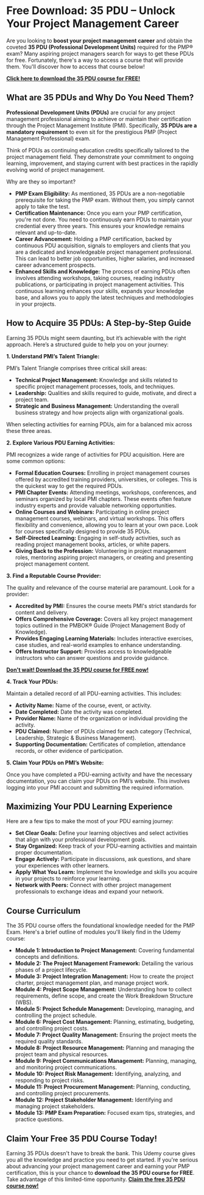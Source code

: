 # Free Download: 35 PDU – Unlock Your Project Management Career

Are you looking to **boost your project management career** and obtain the coveted **35 PDU (Professional Development Units)** required for the PMP® exam?  Many aspiring project managers search for ways to get these PDUs for free. Fortunately, there's a way to access a course that will provide them. You'll discover how to access that course below!

[**Click here to download the 35 PDU course for FREE!**](https://udemywork.com/35-pdu)

## What are 35 PDUs and Why Do You Need Them?

**Professional Development Units (PDUs)** are crucial for any project management professional aiming to achieve or maintain their certification through the Project Management Institute (PMI). Specifically, **35 PDUs are a mandatory requirement** to even sit for the prestigious PMP (Project Management Professional) exam.

Think of PDUs as continuing education credits specifically tailored to the project management field. They demonstrate your commitment to ongoing learning, improvement, and staying current with best practices in the rapidly evolving world of project management.

Why are they so important?

*   **PMP Exam Eligibility:** As mentioned, 35 PDUs are a non-negotiable prerequisite for taking the PMP exam. Without them, you simply cannot apply to take the test.
*   **Certification Maintenance:** Once you earn your PMP certification, you're not done. You need to continuously earn PDUs to maintain your credential every three years. This ensures your knowledge remains relevant and up-to-date.
*   **Career Advancement:** Holding a PMP certification, backed by continuous PDU acquisition, signals to employers and clients that you are a dedicated and knowledgeable project management professional. This can lead to better job opportunities, higher salaries, and increased career advancement prospects.
*   **Enhanced Skills and Knowledge:** The process of earning PDUs often involves attending workshops, taking courses, reading industry publications, or participating in project management activities. This continuous learning enhances your skills, expands your knowledge base, and allows you to apply the latest techniques and methodologies in your projects.

## How to Acquire 35 PDUs: A Step-by-Step Guide

Earning 35 PDUs might seem daunting, but it’s achievable with the right approach. Here’s a structured guide to help you on your journey:

**1. Understand PMI’s Talent Triangle:**

PMI’s Talent Triangle comprises three critical skill areas:

*   **Technical Project Management:** Knowledge and skills related to specific project management processes, tools, and techniques.
*   **Leadership:** Qualities and skills required to guide, motivate, and direct a project team.
*   **Strategic and Business Management:** Understanding the overall business strategy and how projects align with organizational goals.

When selecting activities for earning PDUs, aim for a balanced mix across these three areas.

**2. Explore Various PDU Earning Activities:**

PMI recognizes a wide range of activities for PDU acquisition. Here are some common options:

*   **Formal Education Courses:** Enrolling in project management courses offered by accredited training providers, universities, or colleges. This is the quickest way to get the required PDUs.
*   **PMI Chapter Events:** Attending meetings, workshops, conferences, and seminars organized by local PMI chapters. These events often feature industry experts and provide valuable networking opportunities.
*   **Online Courses and Webinars:** Participating in online project management courses, webinars, and virtual workshops. This offers flexibility and convenience, allowing you to learn at your own pace. Look for courses specifically designed to provide 35 PDUs.
*   **Self-Directed Learning:** Engaging in self-study activities, such as reading project management books, articles, or white papers.
*   **Giving Back to the Profession:** Volunteering in project management roles, mentoring aspiring project managers, or creating and presenting project management content.

**3. Find a Reputable Course Provider:**

The quality and relevance of the course material are paramount. Look for a provider:

*   **Accredited by PMI:** Ensures the course meets PMI's strict standards for content and delivery.
*   **Offers Comprehensive Coverage:** Covers all key project management topics outlined in the PMBOK® Guide (Project Management Body of Knowledge).
*   **Provides Engaging Learning Materials:** Includes interactive exercises, case studies, and real-world examples to enhance understanding.
*   **Offers Instructor Support:** Provides access to knowledgeable instructors who can answer questions and provide guidance.

[**Don't wait! Download the 35 PDU course for FREE now!**](https://udemywork.com/35-pdu)

**4. Track Your PDUs:**

Maintain a detailed record of all PDU-earning activities. This includes:

*   **Activity Name:** Name of the course, event, or activity.
*   **Date Completed:** Date the activity was completed.
*   **Provider Name:** Name of the organization or individual providing the activity.
*   **PDU Claimed:** Number of PDUs claimed for each category (Technical, Leadership, Strategic & Business Management).
*   **Supporting Documentation:** Certificates of completion, attendance records, or other evidence of participation.

**5. Claim Your PDUs on PMI’s Website:**

Once you have completed a PDU-earning activity and have the necessary documentation, you can claim your PDUs on PMI’s website. This involves logging into your PMI account and submitting the required information.

## Maximizing Your PDU Learning Experience

Here are a few tips to make the most of your PDU earning journey:

*   **Set Clear Goals:** Define your learning objectives and select activities that align with your professional development goals.
*   **Stay Organized:** Keep track of your PDU-earning activities and maintain proper documentation.
*   **Engage Actively:** Participate in discussions, ask questions, and share your experiences with other learners.
*   **Apply What You Learn:** Implement the knowledge and skills you acquire in your projects to reinforce your learning.
*   **Network with Peers:** Connect with other project management professionals to exchange ideas and expand your network.

## Course Curriculum

The 35 PDU course offers the foundational knowledge needed for the PMP Exam. Here's a brief outline of modules you'll likely find in the Udemy course:

*   **Module 1: Introduction to Project Management:** Covering fundamental concepts and definitions.
*   **Module 2: The Project Management Framework:** Detailing the various phases of a project lifecycle.
*   **Module 3: Project Integration Management:** How to create the project charter, project management plan, and manage project work.
*   **Module 4: Project Scope Management:** Understanding how to collect requirements, define scope, and create the Work Breakdown Structure (WBS).
*   **Module 5: Project Schedule Management:** Developing, managing, and controlling the project schedule.
*   **Module 6: Project Cost Management:** Planning, estimating, budgeting, and controlling project costs.
*   **Module 7: Project Quality Management:** Ensuring the project meets the required quality standards.
*   **Module 8: Project Resource Management:** Planning and managing the project team and physical resources.
*   **Module 9: Project Communications Management:** Planning, managing, and monitoring project communications.
*   **Module 10: Project Risk Management:** Identifying, analyzing, and responding to project risks.
*   **Module 11: Project Procurement Management:** Planning, conducting, and controlling project procurements.
*   **Module 12: Project Stakeholder Management:** Identifying and managing project stakeholders.
*   **Module 13: PMP Exam Preparation:** Focused exam tips, strategies, and practice questions.

## Claim Your Free 35 PDU Course Today!

Earning 35 PDUs doesn't have to break the bank. This Udemy course gives you all the knowledge and practice you need to get started. If you're serious about advancing your project management career and earning your PMP certification, this is your chance to **download the 35 PDU course for FREE**. Take advantage of this limited-time opportunity.
[**Claim the free 35 PDU course now!**](https://udemywork.com/35-pdu)
